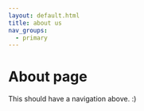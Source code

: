 ```yaml
---
layout: default.html
title: about us
nav_groups:
  - primary
---
```


# About page

This should have a navigation above. :)
